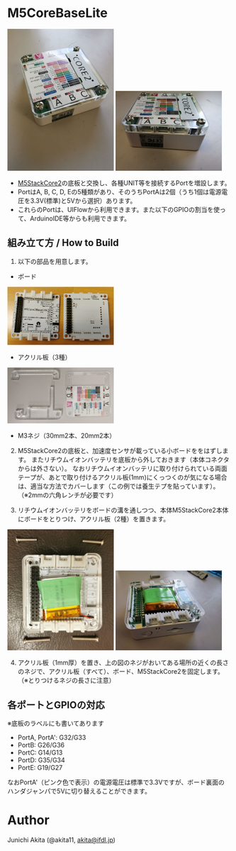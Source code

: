 # M5CoreBaseLite

<img src="https://github.com/akita11/M5Core2BaseLite/blob/main/M5CoreBaseLite1.jpg" width="240px">

<img src="https://github.com/akita11/M5Core2BaseLite/blob/main/M5CoreBaseLite2.jpg" width="240px">

- [M5StackCore2](https://www.switch-science.com/catalog/6530/)の底板と交換し、各種UNIT等を接続するPortを増設します。
- PortはA, B, C, D, Eの5種類があり、そのうちPortAは2個（うち1個は電源電圧を3.3V(標準)と5Vから選択）あります。
- これらのPortは、UIFlowから利用できます。また以下のGPIOの割当を使って、ArduinoIDE等からも利用できます。

## 組み立て方 / How to Build 

1. 以下の部品を用意します。

  - ボード
<img src="https://github.com/akita11/M5Core2BaseLite/blob/main/M5CoreBaseLite.jpg" width="240px">

  - アクリル板（3種）
<img src="https://github.com/akita11/M5Core2BaseLite/blob/main/M5CoreBaseLite5.jpg" width="240px">

  - M3ネジ（30mm2本、20mm2本）

2. M5StackCore2の底板と、加速度センサが載っている小ボードををはずします。
またリチウムイオンバッテリを底板から外しておきます（本体コネクタからは外さない）。
なおリチウムイオンバッテリに取り付けられている両面テープが、あとで取り付けるアクリル板(1mm)にくっつくのが気になる場合は、適当な方法でカバーします（この例では養生テプを貼っています）。
（※2mmの六角レンチが必要です）

3. リチウムイオンバッテリをボードの溝を通しつつ、本体M5StackCore2本体にボードをとりつけ、アクリル板（2種）を置きます。

<img src="https://github.com/akita11/M5Core2BaseLite/blob/main/M5CoreBaseLite4.jpg" width="240px">

<img src="https://github.com/akita11/M5Core2BaseLite/blob/main/M5CoreBaseLite3.jpg" width="240px">

4. アクリル板（1mm厚）を置き、上の図のネジがおいてある場所の近くの長さのネジで、アクリル板（すべて）、ボード、M5StackCore2を固定します。
（※とりつけるネジの長さに注意）

## 各ポートとGPIOの対応

※底板のラベルにも書いてあります
- PortA, PortA': G32/G33
- PortB: G26/G36
- PortC: G14/G13
- PortD: G35/G34
- PortE: G19/G27

なおPortA'（ピンク色で表示）の電源電圧は標準で3.3Vですが、ボード裏面のハンダジャンパで5Vに切り替えることができます。

# Author

Junichi Akita (@akita11, akita@ifdl.jp)

